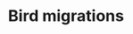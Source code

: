 ---
title: Bird migrations
longTitle: 'Bird migrations'
tags:
- gccommon
usedFor:
- "[[Animal migrations]]"
---